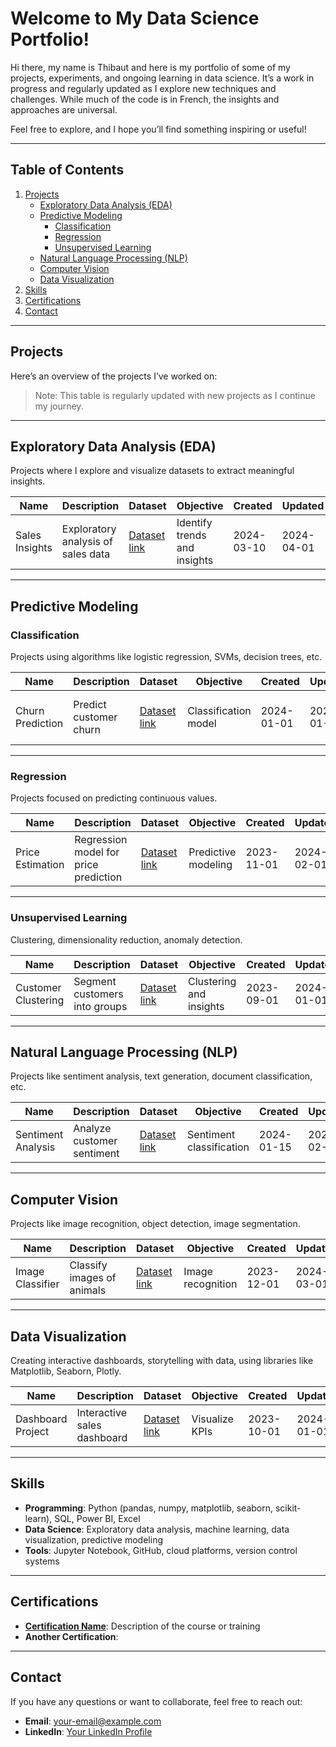 # Welcome to My Data Science Portfolio!

Hi there, my name is Thibaut and here is my portfolio of some of my projects, experiments, and ongoing learning in data science. It’s a work in progress and regularly updated as I explore new techniques and challenges. While much of the code is in French, the insights and approaches are universal.

Feel free to explore, and I hope you’ll find something inspiring or useful!

---

## Table of Contents
1. [Projects](#projects)  
   - [Exploratory Data Analysis (EDA)](#exploratory-data-analysis-eda)  
   - [Predictive Modeling](#predictive-modeling)  
     - [Classification](#classification)  
     - [Regression](#regression)  
     - [Unsupervised Learning](#unsupervised-learning)  
   - [Natural Language Processing (NLP)](#natural-language-processing-nlp)  
   - [Computer Vision](#computer-vision)  
   - [Data Visualization](#data-visualization) 
3. [Skills](#skills)  
4. [Certifications](#certifications)  
5. [Contact](#contact)
---

## Projects

Here’s an overview of the projects I’ve worked on:

> Note: This table is regularly updated with new projects as I continue my journey.


---

## Exploratory Data Analysis (EDA)

Projects where I explore and visualize datasets to extract meaningful insights.

| **Name**           | **Description**                     | **Dataset**              | **Objective**                 | **Created**   | **Updated**   | **Technology**            |
|---------------------|-------------------------------------|--------------------------|--------------------------------|---------------|---------------|----------------------------|
| Sales Insights      | Exploratory analysis of sales data | [Dataset link](#)         | Identify trends and insights  | 2024-03-10    | 2024-04-01    | Python, pandas, seaborn    |

---

## Predictive Modeling

### Classification

Projects using algorithms like logistic regression, SVMs, decision trees, etc.

| **Name**           | **Description**                     | **Dataset**              | **Objective**                 | **Created**   | **Updated**   | **Technology**            |
|---------------------|-------------------------------------|--------------------------|--------------------------------|---------------|---------------|----------------------------|
| Churn Prediction    | Predict customer churn             | [Dataset link](#)         | Classification model          | 2024-01-01    | 2024-01-15    | Python, scikit-learn, XGBoost |

---

### Regression

Projects focused on predicting continuous values.

| **Name**           | **Description**                     | **Dataset**              | **Objective**                 | **Created**   | **Updated**   | **Technology**            |
|---------------------|-------------------------------------|--------------------------|--------------------------------|---------------|---------------|----------------------------|
| Price Estimation    | Regression model for price prediction | [Dataset link](#)      | Predictive modeling           | 2023-11-01    | 2024-02-01    | Python, scikit-learn, pandas |

---

### Unsupervised Learning

Clustering, dimensionality reduction, anomaly detection.

| **Name**           | **Description**                     | **Dataset**              | **Objective**                 | **Created**   | **Updated**   | **Technology**            |
|---------------------|-------------------------------------|--------------------------|--------------------------------|---------------|---------------|----------------------------|
| Customer Clustering | Segment customers into groups      | [Dataset link](#)         | Clustering and insights       | 2023-09-01    | 2024-01-01    | Python, scikit-learn       |

---

## Natural Language Processing (NLP)

Projects like sentiment analysis, text generation, document classification, etc.

| **Name**           | **Description**                     | **Dataset**              | **Objective**                 | **Created**   | **Updated**   | **Technology**            |
|---------------------|-------------------------------------|--------------------------|--------------------------------|---------------|---------------|----------------------------|
| Sentiment Analysis  | Analyze customer sentiment         | [Dataset link](#)         | Sentiment classification      | 2024-01-15    | 2024-02-01    | Python, NLTK, spaCy        |

---

## Computer Vision

Projects like image recognition, object detection, image segmentation.

| **Name**           | **Description**                     | **Dataset**              | **Objective**                 | **Created**   | **Updated**   | **Technology**            |
|---------------------|-------------------------------------|--------------------------|--------------------------------|---------------|---------------|----------------------------|
| Image Classifier    | Classify images of animals         | [Dataset link](#)         | Image recognition             | 2023-12-01    | 2024-03-01    | Python, TensorFlow, OpenCV |

---

## Data Visualization

Creating interactive dashboards, storytelling with data, using libraries like Matplotlib, Seaborn, Plotly.

| **Name**           | **Description**                     | **Dataset**              | **Objective**                 | **Created**   | **Updated**   | **Technology**            |
|---------------------|-------------------------------------|--------------------------|--------------------------------|---------------|---------------|----------------------------|
| Dashboard Project   | Interactive sales dashboard        | [Dataset link](#)         | Visualize KPIs                | 2023-10-01    | 2024-01-01    | Power BI, Tableau          |



---

## Skills

- **Programming**: Python (pandas, numpy, matplotlib, seaborn, scikit-learn), SQL, Power BI, Excel
- **Data Science**: Exploratory data analysis, machine learning, data visualization, predictive modeling
- **Tools**: Jupyter Notebook, GitHub, cloud platforms, version control systems

---

## Certifications

- **[Certification Name](link-to-certification)**: Description of the course or training
- **Another Certification**: 

---

## Contact

If you have any questions or want to collaborate, feel free to reach out:
- **Email**: [your-email@example.com](mailto:your-email@example.com)
- **LinkedIn**: [Your LinkedIn Profile](link-to-profile)
